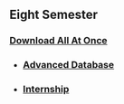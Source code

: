 ## Eight Semester

### [Download All At Once](https://samriddhicollegeedunp-my.sharepoint.com/:f:/g/personal/wilsonshrestha_samriddhicollege_edu_np/Eti0ECm4GK5Bty0E9JiASRsBffJGdrfye9hBiE-u5_QUXw?e=qn0EbZ)

- ### [Advanced Database](https://github.com/WilcyWilson/CSIT-All/tree/master/EigthSemester/AdvancedDatabase#readme)

- ### [Internship](https://github.com/WilcyWilson/CSIT-All/tree/master/SeventhSemester/PrinciplesOfManagement#readme)

<!--
- ### [Data Warehousing and Data Mining](https://github.com/WilcyWilson/CSIT-All/tree/master/SeventhSemester/DataWarehousingandDataMining#readme)

- ### [Software Project Management](https://github.com/WilcyWilson/CSIT-All/tree/master/SeventhSemester/SoftwareProjectManagement#readme)

- ### [Project Work](https://github.com/WilcyWilson/CSIT-All/tree/master/SeventhSemester/ProjectWork#readme)
-->

